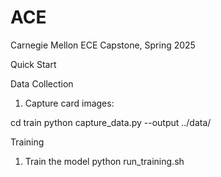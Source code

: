 # ACE
Carnegie Mellon ECE Capstone, Spring 2025

Quick Start

Data Collection

1. Capture card images:

cd train
python capture_data.py --output ../data/

Training

1. Train the model
python run_training.sh